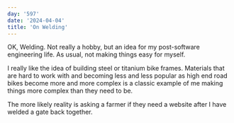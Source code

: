 ```yaml
---
day: '597'
date: '2024-04-04'
title: 'On Welding'
---
```


OK, Welding. Not really a hobby, but an idea for my post-software engineering life. As usual, not making things easy for myself.

I really like the idea of building steel or titanium bike frames. Materials that are hard to work with and becoming less and less popular as high end road bikes become more and more complex is a classic example of me making things more complex than they need to be.

The more likely reality is asking a farmer if they need a website after I have welded a gate back together.
